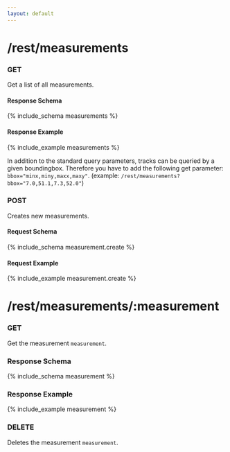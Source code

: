 ```yaml
---
layout: default
---
```


# /rest/measurements
### GET
Get a list of all measurements.
#### Response Schema
{% include_schema measurements %}
#### Response Example
{% include_example measurements %}

In addition to the standard query parameters, tracks can be queried by a given boundingbox. Therefore you have to add the following get parameter: `bbox="minx,miny,maxx,maxy"`. 
(example: `/rest/measurements?bbox="7.0,51.1,7.3,52.0"`)

### POST
Creates new measurements.
#### Request Schema
{% include_schema measurement.create %}
#### Request Example
{% include_example measurement.create %}


# /rest/measurements/:measurement
### GET
Get the measurement `measurement`.
### Response Schema
{% include_schema measurement %}
### Response Example
{% include_example measurement %}

### DELETE
Deletes the measurement `measurement`.
